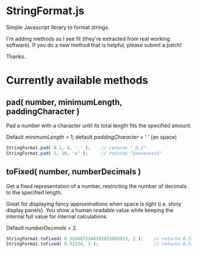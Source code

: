 StringFormat.js
===============

Simple Javascript library to format strings.

I'm adding methods as I see fit (they're extracted from real working software). If you do a new method that is helpful, please submit a patch!

Thanks.

# Currently available methods

## pad( number, minimumLength, paddingCharacter )

Pad a number with a character until its total length fits the specified amount.

Default _minimumLength_ = 1; default _paddingCharacter_ = ' ' (an space)

````javascript
StringFormat.pad( 0.1, 4, '_' );    // returns "_0.1"
StringFormat.pad( 1, 10, 'x' );     // returns "xxxxxxxxx1"
````

## toFixed( number, numberDecimals )

Get a fixed representation of a number, restricting the number of decimals to the specified length.

Great for displaying fancy approximations when space is tight (i.e. shiny display panels). You show a human readable value while keeping the internal full value for internal calculations.

Default _numberDecimals_ = 2.

````javascript
StringFormat.toFixed( 0.3294872340192823801923, 2 );    // returns 0.33
StringFormat.toFixed( 0.51234, 3 );                     // returns 0.512
````
